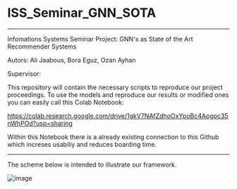 # ISS_Seminar_GNN_SOTA

--------------------------------------------------------------------------------------------

Infomations Systems Seminar Project: GNN's as State of the Art Recommender Systems

Autors: Ali Jaabous, Bora Eguz, Ozan Ayhan

Supervisor: 

This repository will contain the necessary scripts to reproduce our project proceedings. To use the models and reproduce our results or modified ones you can easily
call this Colab Notebook:

https://colab.research.google.com/drive/1gkV7NAfZdhoOxYpoBc4Aogpc35nWhPOd?usp=sharing

Within this Notebook there is a already existing connection to this Github which increses usabiliy and reduces boarding time.

-------------------------------------------------------------------------------------------
The scheme below is intended to illustrate our framework.

![image](https://github.com/ISSeminarGNNSOTA/ISS_Seminar_GNN_SOTA/assets/162732442/bf387468-62ab-4ebc-a892-901f0dcfe791)

